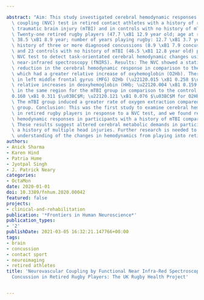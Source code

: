 ---
abstract: "Aim: This study investigated cerebral hemodynamic responses to a neurovascular\
  \ coupling (NVC) test in retired contact athletes with a history of repeated mild\
  \ traumatic brain injury (mTBI) and in controls with no history of mTBI. Methods:\
  \ Twenty-one retired rugby players (47.7 \xB1 12.9 year old; age at retirement:\
  \ 38.5 \xB1 8.9 year; number of years playing rugby: 12.7 \xB1 3.7 year) with a\
  \ history of three or more diagnosed concussions (8.9 \xB1 7.9 concussions per player)\
  \ and 23 controls with no history of mTBI (46.5 \xB1 12.8 year old) performed a\
  \ NVC test to detect task-orientated cerebral hemodynamic changes using functional\
  \ near-infrared spectroscopy (fNIRS). Results: The NVC showed a statistically significant\
  \ reduction in the cerebral hemodynamic response in comparison to the control group\
  \ which had a greater relative increase of oxyhemoglobin (O2Hb). There were reductions\
  \ in left middle frontal gyrus (MFG) O2Hb (\u22120.015 \xB1 0.258 $\u03BC$M) and\
  \ relative increases in deoxyhemoglobin (HHb; \u22120.004 \xB1 0.159 $\u03BC$M)\
  \ in the same region for the mTBI group in comparison to the control group (\u2212\
  0.160 \xB1 0.311 $\u03BC$M; \u22120.121 \xB1 0.076 $\u03BC$M for O2Hb and HHb, respectively).\
  \ The mTBI group induced a greater rate of oxygen extraction compared to the control\
  \ group. Conclusion: This was the first study to examine cerebral hemodynamic changes\
  \ in retired rugby players in response to a NVC test, and we found reduced cerebral\
  \ hemodynamic responses in participants with a history of mTBI compared to controls.\
  \ These results suggest altered cerebral metabolic demands in participants with\
  \ a history of multiple head injuries. Further research is needed to ascertain an\
  \ understanding of the changes in hemodynamics from playing into retirement."
authors:
- Anick Sharma
- Karen Hind
- Patria Hume
- Jyotpal Singh
- J. Patrick Neary
categories:
- OctaMon
date: 2020-01-01
doi: 10.3389/fnhum.2020.00042
featured: false
projects:
- clinical-and-rehabilitation
publication: '*Frontiers in Human Neuroscience*'
publication_types:
- '2'
publishDate: 2021-03-05 16:32:21.147766+00:00
tags:
- brain
- concussion
- contact sport
- neuroimaging
- retired athletes
title: 'Neurovascular Coupling by Functional Near Infra-Red Spectroscopy and Sport-Related
  Concussion in Retired Rugby Players: The UK Rugby Health Project'

---

